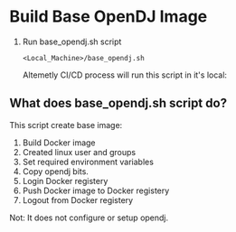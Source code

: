 # Build Base OpenDJ Image

1.	Run base_opendj.sh script

	```
	<Local_Machine>/base_opendj.sh
	```

	Altemetly CI/CD process will run this script in it's local:

## What does base_opendj.sh script do? 

This script create base image:

1. 	Build Docker image
1.	Created linux user and groups
1.	Set required environment variables 
1.	Copy opendj bits.
1.	Login Docker registery
1.	Push Docker image to Docker registery
1.	Logout from Docker registery 

Not: It does not configure or setup opendj. 